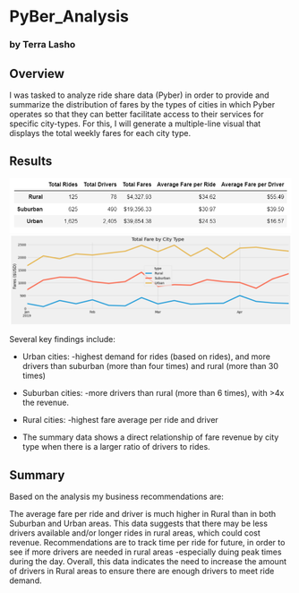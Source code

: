 # PyBer_Analysis
### by Terra Lasho

## Overview 
I was tasked to analyze ride share data (Pyber) in order to provide and summarize the distribution of fares by the types of cities in which Pyber operates so that they can better facilitate access to their services for specific city-types. For this, I will generate a multiple-line visual that displays the total weekly fares for each city type. 

## Results 

![pyber_frame](https://github.com/Beetleee/PyBer_Analysis/blob/main/Resources/Summary.png)
![pyber_frame](https://github.com/Beetleee/PyBer_Analysis/blob/main/Resources/summary2.png)

Several key findings include: 
- Urban cities: 
    -highest demand for rides (based on rides), and more drivers than suburban (more than four times) and rural (more than 30 times)
- Suburban cities:
    -more drivers than rural (more than 6 times), with >4x the revenue. 
- Rural cities:
    -highest fare average per ride and driver

- The summary data shows a direct relationship of fare revenue by city type when there is a larger ratio of drivers to rides. 

## Summary

Based on the analysis my business recommendations are: 

The average fare per ride and driver is much higher in Rural than in both Suburban and Urban areas.  This data suggests that there may be less drivers available and/or longer rides in rural areas, which could cost revenue. Recommendations are to track time per ride for future, in order to see if more drivers are needed in rural areas -especially duing peak times during the day. Overall, this data indicates the need to increase the amount of drivers in Rural areas to ensure there are enough drivers to meet ride demand. 

